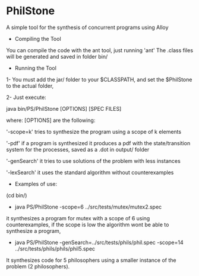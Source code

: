 # PhilStone
A simple tool for the synthesis of concurrent programs using Alloy

- Compiling the Tool

You can compile the code with the ant tool, just running 'ant' The .class files will be generated and saved in folder bin/

- Running the Tool

1- You must add the jar/ folder to your $CLASSPATH, and set the $PhilStone to the actual folder,

2- Just execute:

   java bin/PS/PhilStone [OPTIONS] [SPEC FILES]

where: [OPTIONS] are the following:

'-scope=k' tries to synthesize the program using a scope of k elements

'-pdf' if a program is synthesized it produces a pdf with the state/transition system for the processes, saved as a .dot in output/  folder

'-genSearch' it tries to use solutions of the problem with less instances 

'-lexSearch' it uses the standard algorithm without counterexamples

- Examples of use:

(cd bin/)

- java PS/PhilStone -scope=6 ../src/tests/mutex/mutex2.spec

it synthesizes a program for mutex with a scope of 6 using counterexamples, if the scope is low the algorithm wont be able to synthesize a program,

- java PS/PhilStone -genSearch=../src/tests/phils/phil.spec -scope=14 ../src/tests/phils/phils/phil5.spec

It synthesizes code for 5 philosophers using a smaller instance of the problem (2 philosophers).
  


 

